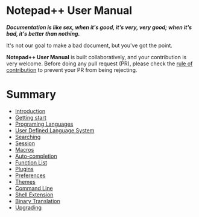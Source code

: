 Notepad++ User Manual
=======

***Documentation is like sex, when it's good, it's very, very good; when it's bad, it's better than nothing.***

It's not our goal to make a bad document, but you've got the point.

**Notepad++ User Manual** is built collaboratively, and your contribution is very welcome. Before doing any pull request (PR), please check the [rule of contribution](CONTRIBUTION.md) to prevent your PR from being rejecting.



Summary
=======

* [Introduction](README.md)
* [Getting start](content/getting-start/_index.en.md)
* [Programing Languages](content/programing-languages/_index.en.md)
* [User Defined Language System](content/user-defined-language-system/_index.en.md)
* [Searching](content/searching/_index.en.md)
* [Session](content/session/_index.en.md)
* [Macros](content/macros/_index.en.md)
* [Auto-completion](content/auto-completion/_index.en.md)
* [Function List](content/function-list/_index.en.md)
* [Plugins](content/plugins/_index.en.md)
* [Preferences](content/preferences/_index.en.md)
* [Themes](content/themes/_index.en.md)
* [Command Line](content/command-line/_index.en.md)
* [Shell Extension](content/shell-extension/_index.en.md)
* [Binary Translation](content/binary-translation/_index.en.md)
* [Upgrading](content/upgrading/_index.en.md)
